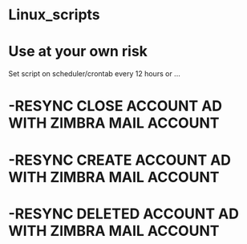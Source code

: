 # Linux_scripts
# Use at your own risk
Set script on scheduler/crontab every 12 hours or ... 
# -RESYNC CLOSE ACCOUNT AD WITH ZIMBRA MAIL ACCOUNT
# -RESYNC CREATE ACCOUNT AD WITH ZIMBRA MAIL ACCOUNT
# -RESYNC DELETED ACCOUNT AD WITH ZIMBRA MAIL ACCOUNT
